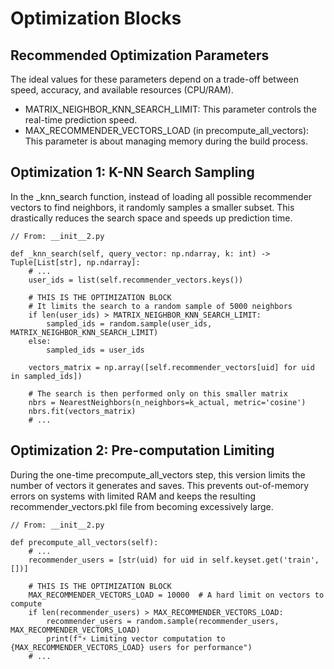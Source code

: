 # Optimization Blocks

## Recommended Optimization Parameters
The ideal values for these parameters depend on a trade-off between speed, accuracy, and available resources (CPU/RAM).
* MATRIX_NEIGHBOR_KNN_SEARCH_LIMIT: This parameter controls the real-time prediction speed.
* MAX_RECOMMENDER_VECTORS_LOAD (in precompute_all_vectors): This parameter is about managing memory during the build process.

## Optimization 1: K-NN Search Sampling
In the _knn_search function, instead of loading all possible recommender vectors to find neighbors, it randomly samples a smaller subset. This drastically reduces the search space and speeds up prediction time.

```
// From: __init__2.py

def _knn_search(self, query_vector: np.ndarray, k: int) -> Tuple[List[str], np.ndarray]:
    # ...
    user_ids = list(self.recommender_vectors.keys())
    
    # THIS IS THE OPTIMIZATION BLOCK
    # It limits the search to a random sample of 5000 neighbors
    if len(user_ids) > MATRIX_NEIGHBOR_KNN_SEARCH_LIMIT:
        sampled_ids = random.sample(user_ids, MATRIX_NEIGHBOR_KNN_SEARCH_LIMIT)
    else:
        sampled_ids = user_ids
    
    vectors_matrix = np.array([self.recommender_vectors[uid] for uid in sampled_ids])
    
    # The search is then performed only on this smaller matrix
    nbrs = NearestNeighbors(n_neighbors=k_actual, metric='cosine')
    nbrs.fit(vectors_matrix)
    # ...
```

## Optimization 2: Pre-computation Limiting
During the one-time precompute_all_vectors step, this version limits the number of vectors it generates and saves. This prevents out-of-memory errors on systems with limited RAM and keeps the resulting recommender_vectors.pkl file from becoming excessively large.

```
// From: __init__2.py

def precompute_all_vectors(self):
    # ...
    recommender_users = [str(uid) for uid in self.keyset.get('train', [])]
    
    # THIS IS THE OPTIMIZATION BLOCK
    MAX_RECOMMENDER_VECTORS_LOAD = 10000  # A hard limit on vectors to compute
    if len(recommender_users) > MAX_RECOMMENDER_VECTORS_LOAD:
        recommender_users = random.sample(recommender_users, MAX_RECOMMENDER_VECTORS_LOAD)
        print(f"⚡ Limiting vector computation to {MAX_RECOMMENDER_VECTORS_LOAD} users for performance")
    # ...
```